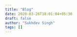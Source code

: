 ```yaml
---
title: "Blog"
date: 2020-03-26T18:01:04+05:30
draft: false
author: "Sukhdev Singh"
tags: []
---
```

